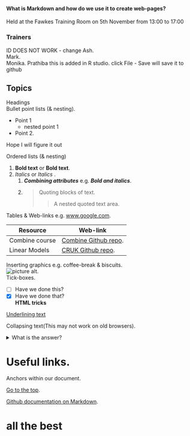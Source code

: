 #### What is Markdown and how do we use it to create web-pages?
Held at the Fawkes Training Room on 5th November from 13:00 to 17:00  
<a name="TheTop"></a>
### Trainers
ID DOES NOT WORK - change
Ash.    
Mark.   
Monika.
Prathiba
this is added in R studio. click File - Save
will save it to github


## Topics
Headings   
Bullet point lists (& nesting). 
* Point 1
   * nested point 1
* Point 2. 

Hope I will figure it out 

Ordered lists (& nesting)   
1. __Bold text__ or **Bold text**.   
2. _Italics_ or *Italics* .   
   1. ___Combining attributes___  e.g. ***Bold and italics***.   
   2. >Quoting blocks of text.  
      >>A nested quoted text area.   
      
Tables & Web-links             e.g. www.google.com.      

Resource        | Web-link   
--------------- | -------------------------------------------------------------------------------------------      
Combine course  | [Combine Github repo](http://combine-australia.github.io/2016-05-11-RNAseq/).  
Linear Models   | [CRUK Github repo](https://bioinformatics-core-shared-training.github.io/linear-models-r/).  

Inserting graphics    e.g. coffee-break & biscuits.   
![picture alt](Screenshots/SS1_small.png "Example image").  
Tick-boxes.  
- [ ] Have we done this?
- [x] Have we done that?   
<b>HTML tricks</b>    

<ins> Underlining text </ins>     

Collapsing text(This may not work on old browsers).    
<details>
    <summary>What is the answer?</summary>
    <p>Obviously it is 42</p>
</details>

# Useful links.  
Anchors within our document. 

[Go to the top](#TheTop).  

[Github documentation on Markdown](https://guides.github.com/features/mastering-markdown/).  

# all the best
